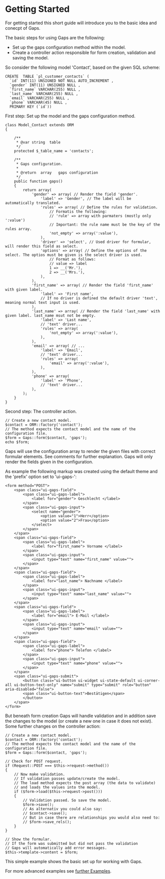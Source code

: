 # Getting Started

For getting started this short guide will introduce you to the basic idea and conecpt of Gaps.

The basic steps for using Gaps are the following:

* Set up the gaps configuration method within the model.
* Create a controller action responsible for form creation, validation and saving the model.

So consider the following model 'Contact', based on the given SQL scheme:

	CREATE  TABLE `pl_customer_contacts` (
	  `id` INT(11) UNSIGNED NOT NULL AUTO_INCREMENT ,
	  `gender` INT(11) UNSIGNED NULL ,
	  `first_name` VARCHAR(255) NULL ,
	  `last_name` VARCHAR(255) NULL ,
	  `email` VARCHAR(255) NULL ,
	  `phone` VARCHAR(45) NULL ,
	  PRIMARY KEY (`id`))

First step: Set up the model and the gaps configuration method.

	class Model_Contact extends ORM
	{
		
		/**
		 * @var	string	table
		 */
		protected $_table_name = 'contacts';
		
		/**
		 * Gaps configuration.
		 * 
		 * @return	array 	gaps configuration
		 */
		public function gaps()
		{
			return array(
				'gender' => array( // Render the field 'gender'.
					'label' => 'Gender', // The label will be automatically translated.
					'rules' => array( // Define the rules for validation.
						// Formatis the following:
						// 'rule' => array with parmaters (mostly only ':value')
						// Important: the rule name must be the key of the rules array.
						'not_empty' => array(':value'),
					),
					'driver' => 'select', // Used driver for formular, will render this field as select.
					'options' => array( // Define the options of the select. The optios must be given is the select driver is used.
						// Format as follows:
						// value => label
						1 => __('Mr.'),
						2 => __('Mrs.'),
					),
				),
				'first_name' => array( // Render the field 'first_name' with given label.
					'label' => 'First name',
					// If no driver is defined the default driver 'text', meaning normal text input is used.
				),
				'last_name' => array( // Render the field 'last_name' with given label. last_name msut not be empty.
					'label' => 'Last name',
					// 'text' driver...
					'rules' => array(
						'not_empty' => array(':value'),
					),
				),
				'email' => array( // ...
					'label' => 'Email',
					// 'text' driver...
					'rules' => array(
						'email' => array(':value'),
					),
				),
				'phone' => array(
					'label' => 'Phone',
					// 'text' driver...
				),
			);
		}
	}

Second step: The controller action.

	// Create a new contact model.
	$contact = ORM::factory('contact');
	// The method expects the contact model and the name of the configuration file.
	$form = Gaps::form($contact, 'gaps');
	echo $form;
	
Gaps will use the configuration array to render the given files with correct formular elements. See comments for further explanation. Gaps will only render the fields given in the configuration.

As example the following markup was created using the default theme and the 'prefix' option set to 'ui-gaps-':

	<form method="POST">
		<span class="ui-gaps-field">
			<span class="ui-gaps-label">
				<label for="gender"> Geschlecht </label>
			</span>
			<span class="ui-gaps-input">
				<select name="gender">
					<option value="1">Herr</option>
					<option value="2">Frau</option>
				</select>
			</span>
		</span>
		<span class="ui-gaps-field">
			<span class="ui-gaps-label">
				<label for="first_name"> Vorname </label>
			</span>
			<span class="ui-gaps-input">
				<input type="text" name="first_name" value="">
			</span>
		</span>
		<span class="ui-gaps-field">
			<span class="ui-gaps-label">
				<label for="last_name"> Nachname </label>
			</span>
			<span class="ui-gaps-input">
				<input type="text" name="last_name" value="">
			</span>
		</span>
		<span class="ui-gaps-field">
			<span class="ui-gaps-label">
				<label for="email"> E-Mail </label>
			</span>
			<span class="ui-gaps-input">
				<input type="text" name="email" value="">
			</span>
		</span>
		<span class="ui-gaps-field">
			<span class="ui-gaps-label">
				<label for="phone"> Telefon </label>
			</span>
			<span class="ui-gaps-input">
				<input type="text" name="phone" value="">
			</span>
		</span>
		<span class="ui-gaps-submit">
			<button class="ui-button ui-widget ui-state-default ui-corner-all ui-button-text-only" name="submit" type="submit" role="button" aria-disabled="false">
			<span class="ui-button-text">Bestätigen</span>
			</button>
		</span>
	</form>

But beneath form creation Gaps will handle validation and in addition save the changes to the model (or create a new one in case it does not exist). Some further changes on the controller action:

	// Create a new contact model.
	$contact = ORM::factory('contact');
	// The method expects the contact model and the name of the configuration file.
	$form = Gaps::form($contact, 'gaps');
	
	// Check for POST request.
	if (Request::POST === $this->request->method())
	{
		// Now make validation.
		// If validation passes update/create the model.
		// The load method expects the post array (the data to validate)
		// and loads the values into the model.
		if ($form->load($this->request->post()))
		{
			// Validation passed. So save the model.
			$form->save();
			// As alternativ you could also say:
			// $contact->save();
			// But in case there are relationships you would also need to:
			// $form->save_rels();
		}
	}
	
	// Show the formular.
	// If the form was submitted but did not pass the validation
	// Gaps will automatically add error messages.
	$this->template->content = $form;
	
This simple example shows the basic set up for working with Gaps.

For more advanced examples see [further Examples](further-examples.md).
